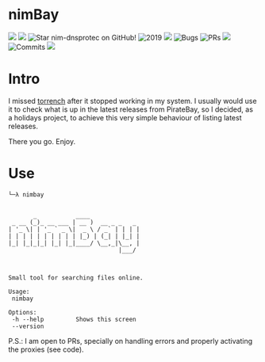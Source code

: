 # nimBay


![](https://img.shields.io/github/languages/top/lf-araujo/nimBay?style=for-the-badge)
![](https://img.shields.io/github/languages/count/lf-araujo/nimBay?logoColor=green&style=for-the-badge)
![](https://img.shields.io/github/stars/lf-araujo/nimBay?style=for-the-badge "Star nim-dnsprotec on GitHub!")
![](https://img.shields.io/maintenance/yes/2019?style=for-the-badge "2019")
![](https://img.shields.io/github/languages/code-size/lf-araujo/nimBay?style=for-the-badge)
![](https://img.shields.io/github/issues-raw/lf-araujo/nimBay?style=for-the-badge "Bugs")
![](https://img.shields.io/github/issues-pr-raw/lf-araujo/nimBay?style=for-the-badge "PRs")
![](https://img.shields.io/github/commit-activity/y/lf-araujo/nimBay?style=for-the-badge)
![](https://img.shields.io/github/last-commit/lf-araujo/nimBay?style=for-the-badge "Commits")
![](https://img.shields.io/twitter/follow/lf_araujo__?label=Follow&style=for-the-badge)

# Intro

I missed [torrench](https://github.com/deechoe/torrench) after it stopped working in my system. I usually would use it to check what is up in the latest releases from PirateBay, so I decided, as a holidays project, to achieve this very simple behaviour of listing latest releases.

There you go. Enjoy.


# Use


```
└─λ nimbay


       _           ____              
 _ __ (_)_ __ ___ | __ )  __ _ _   _ 
| '_ \| | '_ ` _ \|  _ \ / _` | | | |
| | | | | | | | | | |_) | (_| | |_| |
|_| |_|_|_| |_| |_|____/ \__,_|\__, |
                               |___/ 



Small tool for searching files online.

Usage:
 nimbay

Options:
 -h --help         Shows this screen
 --version
```


P.S.: I am open to PRs, specially on handling errors and properly activating the proxies (see code).
